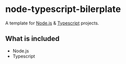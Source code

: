 # node-typescript-bilerplate

A template for [Node.js](https://github.com/nodejs/node) & [Typescript](https://github.com/microsoft/TypeScript) projects.

## What is included

- Node.js
- Typescript
